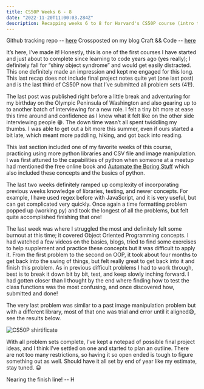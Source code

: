 ```yaml
---
title: CS50P Weeks 6 - 8
date: "2022-11-20T11:00:03.284Z"
description: Recapping weeks 6 to 8 for Harvard's CS50P course (intro to programming with python)
---
```


Github tracking repo -- [here](https://github.com/haleyelder/cs50)
Crossposted on my blog Craft && Code -- [here](https://craft-and-code.netlify.app/)

It’s here, I’ve made it! Honestly, this is one of the first courses I have started and just about to complete since learning to code years ago (yes really); I definitely fall for “shiny object syndrome” and would get easily distracted. This one definitely made an impression and kept me engaged for this long. This last recap does not include final project notes quite yet (one last post) and is the last third of CS50P now that I’ve submitted all problem sets (41!). 

The last post was published right before a little break and adventuring for my birthday on the Olympic Peninsula of Washington and also gearing up to to another batch of interviewing for a new role. I felt a tiny bit more at ease this time around and confidence as I knew what it felt like on the other side interviewing people 😁. The down time wasn’t all spent twiddling my thumbs. I was able to get out a bit more this summer, even if ours started a bit late, which meant more paddling, hiking, and got back into reading. 

This last section included one of my favorite weeks of this course, practicing using more python libraries and CSV file and image manipulation. I was first attuned to the capabilities of python when someone at a meetup had mentioned the free online book and [Automate the Boring Stuff](https://automatetheboringstuff.com]) which also included these concepts and the basics of python. 

The last two weeks definitely ramped up complexity of incorporating previous weeks knowledge of libraries, testing, and newer concepts. For example, I have used regex before with JavaScript, and it is very useful, but can get complicated very quickly. Once again a time formatting problem popped up (working.py) and took the longest of all the problems, but felt quite accomplished finishing that one!

The last week was where I struggled the most and definitely felt some burnout at this time; it covered Object Oriented Programming concepts. I had watched a few videos on the basics, blogs, tried to find some exercises to help supplement and practice these concepts but it was difficult to apply it. From the first problem to the second on OOP, it took about four months to get back into the swing of things, but felt really great to get back into it and finish this problem. As in previous difficult problems I had to work through, best is to break it down bit by bit, test, and keep slowly inching forward. I had gotten closer than I thought by the end where finding how to test the class functions was the most confusing, and once discovered how, submitted and done! 

The very last problem was similar to a past image manipulation problem but with a different library, most of that one was trial and error until it aligned😅, see the results below.  

![CS50P shirtificate](https://raw.githubusercontent.com/haleyelder/cs50/main/week8/shirtificate/shirtificate.jpg)

With all problem sets complete, I’ve kept a notepad of possible final project ideas, and I think I’ve settled on one and started to plan an outline. There are not too many restrictions, so having it so open ended is tough to figure something out as well. Should have it all set by end of year like my estimate, stay tuned. 😀

Nearing the finish line!
-- H


